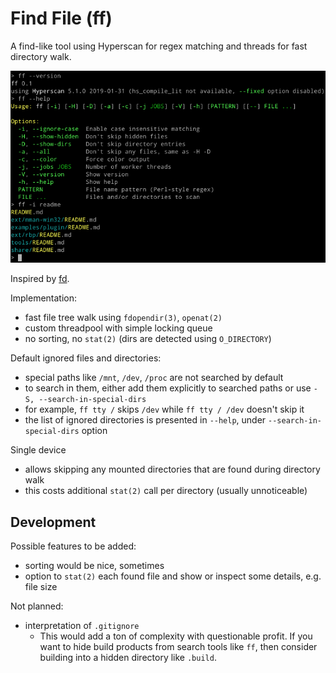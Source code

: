 Find File (ff)
==============

A find-like tool using Hyperscan for regex matching and threads for fast directory walk.

![ff (screenshot)](screenshot.png)

Inspired by [fd](https://github.com/sharkdp/fd).

Implementation:
- fast file tree walk using `fdopendir(3)`, `openat(2)`
- custom threadpool with simple locking queue
- no sorting, no `stat(2)` (dirs are detected using `O_DIRECTORY`)

Default ignored files and directories:
- special paths like `/mnt`, `/dev`, `/proc` are not searched by default
- to search in them, either add them explicitly to searched paths or use `-S, --search-in-special-dirs`
- for example, `ff tty /` skips `/dev` while `ff tty / /dev` doesn't skip it
- the list of ignored directories is presented in `--help`, under `--search-in-special-dirs` option

Single device
- allows skipping any mounted directories that are found during directory walk
- this costs additional `stat(2)` call per directory (usually unnoticeable)

Development
-----------

Possible features to be added:
- sorting would be nice, sometimes
- option to `stat(2)` each found file and show or inspect some details, e.g. file size

Not planned:
- interpretation of `.gitignore`
   - This would add a ton of complexity with questionable profit. If you want to hide
     build products from search tools like `ff`, then consider building into a hidden directory
     like `.build`.
